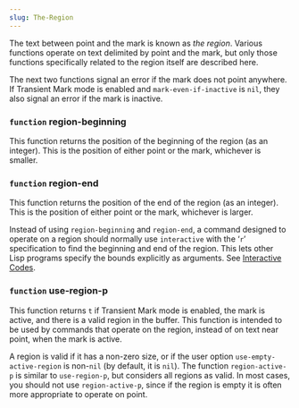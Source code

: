 ```yaml
---
slug: The-Region
---
```


The text between point and the mark is known as *the region*. Various functions operate on text delimited by point and the mark, but only those functions specifically related to the region itself are described here.

The next two functions signal an error if the mark does not point anywhere. If Transient Mark mode is enabled and `mark-even-if-inactive` is `nil`, they also signal an error if the mark is inactive.

### <span className="tag function">`function`</span> **region-beginning**

This function returns the position of the beginning of the region (as an integer). This is the position of either point or the mark, whichever is smaller.

### <span className="tag function">`function`</span> **region-end**

This function returns the position of the end of the region (as an integer). This is the position of either point or the mark, whichever is larger.

Instead of using `region-beginning` and `region-end`, a command designed to operate on a region should normally use `interactive` with the ‘`r`’ specification to find the beginning and end of the region. This lets other Lisp programs specify the bounds explicitly as arguments. See [Interactive Codes](/docs/elisp/Interactive-Codes).

### <span className="tag function">`function`</span> **use-region-p**

This function returns `t` if Transient Mark mode is enabled, the mark is active, and there is a valid region in the buffer. This function is intended to be used by commands that operate on the region, instead of on text near point, when the mark is active.

A region is valid if it has a non-zero size, or if the user option `use-empty-active-region` is non-`nil` (by default, it is `nil`). The function `region-active-p` is similar to `use-region-p`, but considers all regions as valid. In most cases, you should not use `region-active-p`, since if the region is empty it is often more appropriate to operate on point.
